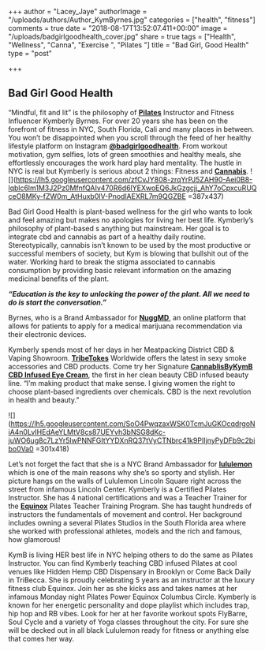 +++
author = "Lacey_Jaye"
authorImage = "/uploads/authors/Author_KymByrnes.jpg"
categories = ["health", "fitness"]
comments = true
date = "2018-08-17T13:52:07.411+00:00"
image = "/uploads/badgirlgoodhealth_cover.jpg"
share = true
tags = ["Health", "Wellness", "Canna", "Exercise ", "Pilates "]
title = "Bad Girl, Good Health"
type = "post"

+++
## **Bad Girl Good Health**

“Mindful, fit and lit” is the philosophy of [**Pilates**](https://en.wikipedia.org/wiki/Pilates) Instructor and Fitness Influencer Kymberly Byrnes. For over 20 years she has been on the forefront of fitness in NYC, South Florida, Cali and many places in between. You won’t be disappointed when you scroll through the feed of her healthy lifestyle platform on Instagram [**@badgirlgoodhealth**](http://www.pictame.com/user/badgirlgoodhealth/489743482). From workout motivation, gym selfies, lots of green smoothies and healthy meals, she effortlessly encourages the work hard play hard mentality. The hustle in NYC is real but Kymberly is serious about 2 things: Fitness and [**Cannabis**](https://en.wikipedia.org/wiki/Cannabis). ![](https://lh5.googleusercontent.com/zfCvJY808-zrqYrPJ5ZAH90-Aei0B8-lqblc6lm1M3J2Pz0MfnfQAIv470R6d6lYEXwoEQ6JkGzgcjj_AhY7oCpxcuRUQceO8MKy-fZW0m_AtHuxb0lV-PnodlAEXRL7m9QGZBE =387x437)

Bad Girl Good Health is plant-based wellness for the girl who wants to look and feel amazing but makes no apologies for living her best life. Kymberly’s philosophy of plant-based s anything but mainstream. Her goal is to integrate cbd and cannabis as part of a healthy daily routine. Stereotypically, cannabis isn’t known to be used by the most productive or successful members of society, but Kym is blowing that bullshit out of the water. Working hard to break the stigma associated to cannabis consumption by providing basic relevant information on the amazing medicinal benefits of the plant.

**_“Education is the key to unlocking the power of the plant. All we need to do is start the conversation.”_**

Byrnes, who is a Brand Ambassador for [**NuggMD**](https://www.nuggmd.com/), an online platform that allows for patients to apply for a medical marijuana recommendation via their electronic devices.

Kymberly spends most of her days in her Meatpacking District CBD & Vaping Showroom. [**TribeTokes**](https://www.tribetokes.com/) Worldwide offers the latest in sexy smoke accessories and CBD products. Come try her Signature [**CannablisByKymB CBD Infused Eye Cream**](https://www.tribetokes.com/products/cbd-infused-eye-cream-cannabidiol-face-lotion), the first in her clean beauty CBD infused beauty line. “I’m making product that make sense. I giving women the right to choose plant-based ingredients over chemicals. CBD is the next revolution in health and beauty.”

  
![](https://lh5.googleusercontent.com/SoO4PwqzaxWSK0TcmJuGKOcqdrgoNiA4n0LvIHEdAeYLMtV8cs87UEYvh3bNSG8dKc-juWO6ug8c7LzYr5IwPNNFGItYYDXnRQ37tVyCTNbrc41k9PIIjnyPyDFb9c2bibo0Va0 =301x418)

Let’s not forget the fact that she is a NYC Brand Ambassador for [**lululemon**](https://www.googleadservices.com/pagead/aclk?sa=L&ai=DChcSEwjV-Myf4-bgAhVJSw0KHeu2CpQYABAAGgJxYg&ohost=www.google.com&cid=CAESQOD28yuiHktULVpdRST1blCJXz7m1F6mZQjkEn3SIZv01CI4PAInY0A_zW7bM_xsxygnoM4k4afzI9F2l8D6MSk&sig=AOD64_2m67FyS94FXtYgv7mtjeri12zkrA&q=&ved=2ahUKEwjP4sef4-bgAhVxdt8KHcHJBhMQ0Qx6BAgVEAE&adurl=) which is one of the main reasons why she’s so sporty and stylish. Her picture hangs on the walls of Lululemon Lincoln Square right across the street from infamous Lincoln Center. Kymberly is a Certified Pilates Instructor. She has 4 national certifications and was a Teacher Trainer for the [**Equinox**](https://www.equinox.com/clubs/new-york) Pilates Teacher Training Program. She has taught hundreds of instructors the fundamentals of movement and control. Her background includes owning a several Pilates Studios in the South Florida area where she worked with professional athletes, models and the rich and famous, how glamorous!

KymB is living HER best life in NYC helping others to do the same as Pilates Instructor. You can find Kymberly teaching CBD infused Pilates at cool venues like Hidden Hemp CBD Dispensary in Brooklyn or Come Back Daily in TriBecca. She is proudly celebrating 5 years as an instructor at the luxury fitness club Equinox. Join her as she kicks ass and takes names at her infamous Monday night Pilates Power Equinox Columbus Circle. Kymberly is known for her energetic personality and dope playlist which includes trap, hip hop and RB vibes. Look for her at her favorite workout spots FlyBarre, Soul Cycle and a variety of Yoga classes throughout the city. For sure she will be decked out in all black Lululemon ready for fitness or anything else that comes her way.